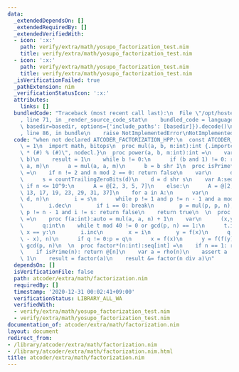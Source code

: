 ```yaml
---
data:
  _extendedDependsOn: []
  _extendedRequiredBy: []
  _extendedVerifiedWith:
  - icon: ':x:'
    path: verify/extra/math/yosupo_factorization_test.nim
    title: verify/extra/math/yosupo_factorization_test.nim
  - icon: ':x:'
    path: verify/extra/math/yosupo_factorization_test.nim
    title: verify/extra/math/yosupo_factorization_test.nim
  _isVerificationFailed: true
  _pathExtension: nim
  _verificationStatusIcon: ':x:'
  attributes:
    links: []
  bundledCode: "Traceback (most recent call last):\n  File \"/opt/hostedtoolcache/Python/3.10.1/x64/lib/python3.10/site-packages/onlinejudge_verify/documentation/build.py\"\
    , line 71, in _render_source_code_stat\n    bundled_code = language.bundle(stat.path,\
    \ basedir=basedir, options={'include_paths': [basedir]}).decode()\n  File \"/opt/hostedtoolcache/Python/3.10.1/x64/lib/python3.10/site-packages/onlinejudge_verify/languages/nim.py\"\
    , line 86, in bundle\n    raise NotImplementedError\nNotImplementedError\n"
  code: "when not declared ATCODER_FACTORIZATION_HPP:\n  const ATCODER_FACTORIZATION_HPP*\
    \ = 1\n  import math, bitops\n  proc mul(a, b, m:int):int {.importcpp: \"(__int128)(#)\
    \ * (#) % (#)\", nodecl.}\n  proc power(a, b, m:int):int =\n    var (a, b) = (a,\
    \ b)\n    result = 1\n    while b != 0:\n      if (b and 1) != 0: result = mul(result,\
    \ a, m)\n      a = mul(a, a, m)\n      b = b shr 1\n  proc isPrime*(n:int):bool\
    \ =\n    if n != 2 and n mod 2 == 0: return false\n    var\n      d = n - 1\n\
    \      s = countTrailingZeroBits(d)\n    d = d shr s\n    var A:seq[int]\n   \
    \ if n <= 10^9:\n      A = @[2, 3, 5, 7]\n    else:\n      A = @[2, 3, 5, 7, 11,\
    \ 13, 17, 19, 23, 29, 31, 37]\n    for a in A:\n      var\n        p = power(a,\
    \ d, n)\n        i = s\n      while p != 1 and p != n - 1 and a mod n != 0:\n\
    \        i.dec\n        if i == 0: break\n        p = mul(p, p, n);\n      if\
    \ p != n - 1 and i != s: return false\n    return true\n  \n  proc rho(n:int):int\
    \ =\n    proc f(a:int):auto = mul(a, a, n) + 1\n    var\n      (x,y,p,i,t) = (0,0,2,1,0)\n\
    \      q:int\n    while t mod 40 != 0 or gcd(p, n) == 1:\n      t.inc\n      if\
    \ x == y:\n        i.inc\n        x = i\n        y = f(x)\n      q = mul(p, abs(y\
    \ - x), n)\n      if q != 0:p = q\n      x = f(x)\n      y = f(f(y))\n    return\
    \ gcd(p, n)\n  \n  proc factor*(n:int):seq[int] =\n    if n == 1: return @[]\n\
    \    if isPrime(n): return @[n]\n    var a = rho(n)\n    assert a != n and a !=\
    \ 1\n    result = factor(a)\n    result &= factor(n div a)\n"
  dependsOn: []
  isVerificationFile: false
  path: atcoder/extra/math/factorization.nim
  requiredBy: []
  timestamp: '2020-12-31 00:02:41+09:00'
  verificationStatus: LIBRARY_ALL_WA
  verifiedWith:
  - verify/extra/math/yosupo_factorization_test.nim
  - verify/extra/math/yosupo_factorization_test.nim
documentation_of: atcoder/extra/math/factorization.nim
layout: document
redirect_from:
- /library/atcoder/extra/math/factorization.nim
- /library/atcoder/extra/math/factorization.nim.html
title: atcoder/extra/math/factorization.nim
---
```

